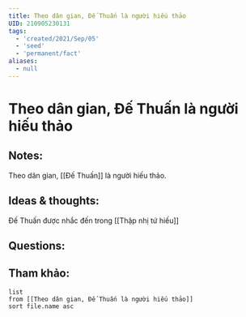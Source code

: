 ```yaml
---
title: Theo dân gian, Đế Thuấn là người hiếu thảo
UID: 210905230131
tags:
  - 'created/2021/Sep/05'
  - 'seed'
  - 'permanent/fact'
aliases:
  - null
---
```

# Theo dân gian, Đế Thuấn là người hiếu thảo

## Notes:
Theo dân gian, [[Đế Thuấn]] là người hiếu thảo.

## Ideas & thoughts:
Đế Thuấn được nhắc đến trong [[Thập nhị tứ hiếu]]

## Questions:


## Tham khảo:
```dataview
list
from [[Theo dân gian, Đế Thuấn là người hiếu thảo]]
sort file.name asc
```